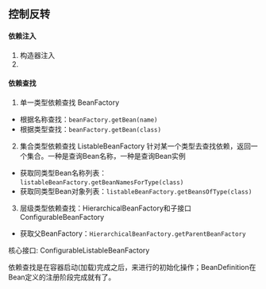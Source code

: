 ## 控制反转

#### 依赖注入
1. 构造器注入
2. 

#### 依赖查找

1. 单一类型依赖查找 BeanFactory
- 根据名称查找：`beanFactory.getBean(name)`
- 根据类型查找：`beanFactory.getBean(class)`
2. 集合类型依赖查找 ListableBeanFactory 针对某一个类型去查找依赖，返回一个集合。一种是查询Bean名称，一种是查询Bean实例
- 获取同类型Bean名称列表：`listableBeanFactory.getBeanNamesForType(class)`
- 获取同类型Bean对象列表：`listableBeanFactory.getBeansOfType(class)`
3. 层级类型依赖查找：HierarchicalBeanFactory和子接口ConfigurableBeanFactory 
- 获取父BeanFactory：`HierarchicalBeanFactory.getParentBeanFactory`

核心接口: ConfigurableListableBeanFactory


依赖查找是在容器启动(加载)完成之后，来进行的初始化操作；BeanDefinition在Bean定义的注册阶段完成就有了。